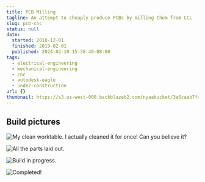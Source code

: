```yaml
---
title: PCB Milling
tagline: An attempt to cheaply produce PCBs by milling them from CCL
slug: pcb-cnc
status: null
date:
  started: 2018-12-01
  finished: 2019-02-01
  published: 2024-02-10 15:38:40-08:00
tags:
  - electrical-engineering
  - mechanical-engineering
  - cnc
  - autodesk-eagle
  - under-construction
url: {}
thumbnail: https://s3.us-west-000.backblazeb2.com/nyaabucket/3a6caab7fa69acee59e41e8b13664d1aee1b99e9ddc0b01647a1e1a1b346858d/completed-cnc.jpg
---
```


## Build pictures

![My clean worktable. I actually cleaned it for once! Can you believe it?](https://s3.us-west-000.backblazeb2.com/nyaabucket/b10a2f7bcb6d95052aa9359c5e06b98f6e3159b105ec89a0ab9031f8dd68b58a/clean-desk.jpg)

![All the parts laid out.](https://s3.us-west-000.backblazeb2.com/nyaabucket/c4d3b27fb958e817039a96e4c72af85026b5852231e21c8fb3120a04beb65f9d/parts.jpg)

![Build in progress.](https://s3.us-west-000.backblazeb2.com/nyaabucket/67d5ac80ea04933fa1cfa539c42b4ebc8070ed8b93b36912daa2f137433be311/progress.jpg)

![Completed!](https://s3.us-west-000.backblazeb2.com/nyaabucket/3a6caab7fa69acee59e41e8b13664d1aee1b99e9ddc0b01647a1e1a1b346858d/completed-cnc.jpg)
